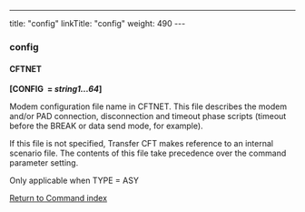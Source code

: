 ---
title: "config"
linkTitle: "config"
weight: 490
--- <span id="config"></span>

### config

#### CFTNET

**[CONFIG 
= *string1...64*]**

Modem configuration file name in CFTNET.
This file describes the modem and/or PAD connection, disconnection and
timeout phase scripts (timeout before the BREAK or data send mode, for
example).

If this file is not specified, Transfer
CFT makes reference to an internal scenario file. The contents of this
file take precedence over the command parameter setting.

Only applicable when TYPE = ASY

[Return to Command index](../../)
